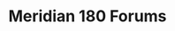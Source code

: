 ---
label: Appendix 1
slug: . 
title: "Meridian 180 Forums"
weight: 100
type: contents
class: list
search: false
epub: false
pdf: false
---